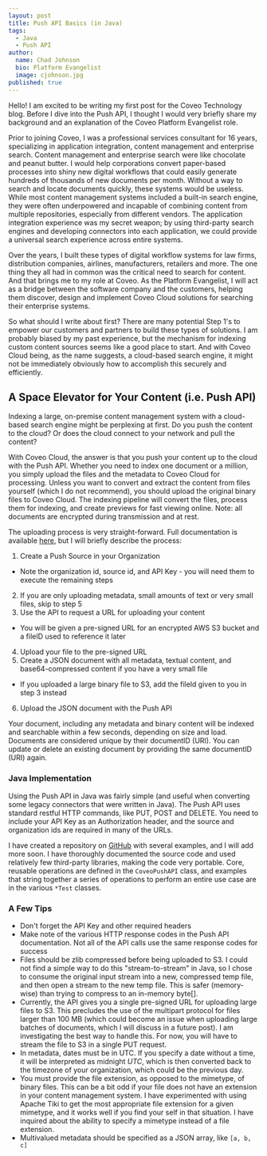 ```yaml
---
layout: post
title: Push API Basics (in Java)
tags:
  - Java
  - Push API
author:
  name: Chad Johnson
  bio: Platform Evangelist
  image: cjohnson.jpg
published: true
---
```


Hello!  I am excited to be writing my first post for the Coveo Technology blog. Before I dive into the Push API, I thought I would very briefly share my background and an explanation of the Coveo Platform Evangelist role.  

Prior to joining Coveo, I was a professional services consultant for 16 years, specializing in application integration, content management and enterprise search. Content management and enterprise search were like chocolate and peanut butter. <!-- more --> I would help corporations convert paper-based processes into shiny new digital workflows that  could easily generate hundreds of thousands of new documents per month.  Without a way to search and locate documents quickly, these systems would be useless. While most content management systems included a built-in search engine, they were often underpowered and incapable of combining content from multiple repositories, especially from different vendors.  The application integration experience was my secret weapon; by using third-party search engines and developing connectors into each application, we could provide a universal search experience across entire systems.  

Over the years, I built these types of digital workflow systems for law firms, distribution companies, airlines, manufacturers, retailers and more.  The one thing they all had in common was the critical need to search for content.  And that brings me to my role at Coveo.  As the Platform Evangelist, I will act as a bridge between the software company and the customers, helping them discover, design and implement Coveo Cloud solutions for searching their enterprise systems.

So what should I write about first?  There are many potential Step 1's to empower our customers and partners to build these types of solutions.  I am probably biased by my past experience, but the mechanism for indexing custom content sources seems like a good place to start.  And with Coveo Cloud being, as the name suggests, a cloud-based search engine, it might not be immediately obviously how to accomplish this securely and efficiently.

## A Space Elevator for Your Content (i.e. Push API)

Indexing a large, on-premise content management system with a cloud-based search engine might be perplexing at first.  Do you push the content to the cloud?  Or does the cloud connect to your network and pull the content?  

With Coveo Cloud, the answer is that you push your content up to the cloud with the Push API.  Whether you need to index one document or a million, you simply upload the files and the metadata to Coveo Cloud for processing.  Unless you want to convert and extract the content from files yourself (which I do not recommend), you should upload the original binary files to Coveo Cloud.  The indexing pipeline will convert the files, process them for indexing, and create previews for fast viewing online.  Note: all documents are encrypted during transmission and at rest.

The uploading process is very straight-forward.  Full documentation is available [here](https://developers.coveo.com/display/CloudPlatform/Push+API+Usage+Overview), but I will briefly describe the process:

1. Create a Push Source in your Organization
 * Note the organization id, source id, and API Key - you will need them to execute the remaining steps
2. If you are only uploading metadata, small amounts of text or very small files, skip to step 5
3. Use the API to request a URL for uploading your content
 * You will be given a pre-signed URL for an encrypted AWS S3 bucket and a fileID used to reference it later
4. Upload your file to the pre-signed URL
5. Create a JSON document with all metadata, textual content, and base64-compressed content if you have a very small file
 * If you uploaded a large binary file to S3, add the fileId given to you in step 3 instead
6. Upload the JSON document with the Push API

Your document, including any metadata and binary content will be indexed and searchable within a few seconds, depending on size and load.  Documents are considered unique by their documentID (URI).  You can update or delete an existing document by providing the same documentID (URI) again.

### Java Implementation

Using the Push API in Java was fairly simple (and useful when converting some legacy connectors that were written in Java).  The Push API uses standard restful HTTP commands, like PUT, POST and DELETE.  You need to include your API Key as an Authorization header, and the source and organization ids are required in many of the URLs.  

I have created a repository on [GitHub](https://github.com/coveo/pushapi-java) with several examples, and I will add more soon.  I have thoroughly documented the source code and used relatively few third-party libraries, making the code very portable.  Core, reusable operations are defined in the `CoveoPushAPI` class, and examples that string together a series of operations to perform an entire use case are in the various `*Test` classes.

### A Few Tips

* Don't forget the API Key and other required headers
* Make note of the various HTTP response codes in the Push API documentation.  Not all of the API calls use the same response codes for success
* Files should be zlib compressed before being uploaded to S3.  I could not find a simple way to do this "stream-to-stream" in Java, so I chose to consume the original input stream into a new, compressed temp file, and then open a stream to the new temp file.  This is safer (memory-wise) than trying to compress to an in-memory byte[].
* Currently, the API gives you a single pre-signed URL for uploading large files to S3.  This precludes the use of the multipart protocol for files larger than 100 MB (which could become an issue when uploading large batches of documents, which I will discuss in a future post).  I am investigating the best way to handle this.  For now, you will have to stream the file to S3 in a single PUT request.
* In metadata, dates must be in UTC.  If you specify a date without a time, it will be interpreted as midnight *UTC*, which is then converted back to the timezone of your organization, which could be the previous day.
* You must provide the file extension, as opposed to the mimetype, of binary files.  This can be a bit odd if your file does not have an extension in your content management system.  I have experimented with using Apache Tiki to get the most appropriate file extension for a given mimetype, and it works well if you find your self in that situation.  I have inquired about the ability to specify a mimetype instead of a file extension.
* Multivalued metadata should be specified as a JSON array, like `[a, b, c]`
